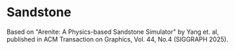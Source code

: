 # Sandstone

Based on "Arenite: A Physics-based Sandstone Simulator" by Yang et. al, published in ACM Transaction on Graphics, Vol. 44, No.4 (SIGGRAPH 2025).
